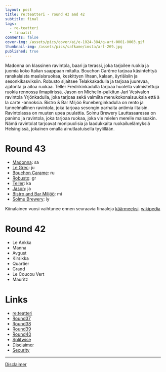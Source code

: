 ```yaml
---
layout: post
title: re:teatteri - round 43 and 42
subtitle: final
tags:
  - re-teatteri
  - finaalit
comments: false
cover-img: /assets/pics/cover/ai/e-1024-384/g-art-0001-0003.gif
thumbnail-img: /assets/pics/safkame/insta/art-269.jpg
published: true
---
```


 Madonna on klassinen ravintola, baari ja terassi, joka tarjoilee ruokia ja juomia koko Italian saappaan mitalta. Bouchon Carême tarjoaa käsintehtyä ranskalaista maalaisruokaa, keskittyen lihaan, kalaan, äyriäisiin ja sesonkikasviksiin. 
 Robusto sijaitsee Telakkakadulla ja tarjoaa juurevaa, ajatonta ja aitoa ruokaa. Teller Fredrikinkadulla tarjoaa huolella valmistettuja ruokia rennossa ilmapiirissä. Jason on Michelin-palkitun Jari Vesivalon ravintola Yrjönkadulla, joka tarjoaa sekä valmiita menukokonaisuuksia että à la carte -annoksia. Bistro & Bar Miljöö Runeberginkadulla on rento ja tunnelmallinen ravintola, joka tarjoaa sesongin parhaita antimia iltaisin. Ravintolassa on muuten upea puulattia. Solmu Brewery Lauttasaaressa on panimo ja ravintola, joka tarjoaa ruokaa, joka vie mielen merelle maissakin. Nämä ravintolat tarjoavat monipuolisia ja laadukkaita ruokailuelämyksiä Helsingissä, jokainen omalla ainutlaatuisella tyylillään.

# Round 43

- [Madonna](https://www.madonnarestaurant.fi/): sa
- [Le Grec](https://legrec.fi/): ju
- [Bouchon Carame](https://bouchoncareme.fi/): ru
- [Robusto](https://robusto.fi/): gr
- [Teller](https://www.ravintolateller.fi/): ka
- [Jason](https://www.ravintolajason.fi/): ja
- [Bistro and Bar Miljöö](https://bistromiljoo.fi/): mi
- [Solmu Brewery](https://www.solmubrewery.com/): ly

Kiinalainen vuosi vaihtunee ennen seuraavia finaaleja [käärmeeksi](https://anna.fi/horoskoopit/kiinalainen-horoskooppi/kiinalaiset-horoskooppimerkit-kaarme). [wikipedia](https://fi.wikipedia.org/wiki/Kiinalainen_horoskooppi)

# Round 42

- Le Ankka
- Manna
- Avgust
- Kirsikka
- Quartier
- Grand
- Le Coucou Vert
- Mauritz

# Links

- [re:teatteri](https://talonendm.github.io/reteatteri/)
- [Round37](https://talonendm.github.io/2022-05-13-finaalit37/)
- [Round38](https://talonendm.github.io/2022-11-11-finaalit38/)
- [Round39](https://talonendm.github.io/2023-04-15-finaalit39/)
- [Round40](https://talonendm.github.io/2023-10-14-finaalit40/)
- [Splitwise](https://secure.splitwise.com/login)
- [Disclaimer](https://talonendm.github.io/disclaimer)
- [Security](https://talonendm.github.io/security)

---

[Disclaimer](https://talonendm.github.io/disclaimer)